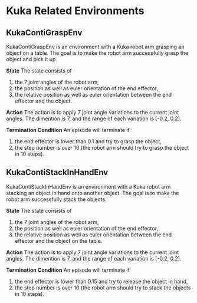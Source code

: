# Kuka Related Environments

## KukaContiGraspEnv
KukaContiGraspEnv is an environment with a Kuka robot arm grasping an object on a table. The goal is to make the robot arm successfully grasp the object and pick it up.

**State**
The state consists of 
1. the 7 joint angles of the robot arm,
2. the position as well as euler orientation of the end effector,
3. the relative position as well as euler orientation between the end effector and the object.

**Action**
The action is to apply 7 joint angle variations to the current joint angles. The dimention is 7, and the range of each variation is [-0.2, 0.2].

**Termination Condition**
An episode will terminate if
1. the end effector is lower than 0.1 and try to grasp the object, 
2. the step number is over 10 (the robot arm should try to grasp the object in 10 steps).

## KukaContiStackInHandEnv
KukaContiStackInHandEnv is an environment with a Kuka robot arm stacking an object in hand onto another object. The goal is to make the robot arm successfully stack the objects.

**State**
The state consists of 
1. the 7 joint angles of the robot arm,
2. the position as well as euler orientation of the end effector,
3. the relative position as well as euler orientation between the end effector and the object on the table.

**Action**
The action is to apply 7 joint angle variations to the current joint angles. The dimention is 7, and the range of each variation is [-0.2, 0.2].

**Termination Condition**
An episode will terminate if
1. the end effector is lower than 0.15 and try to release the object in hand, 
2. the step number is over 10 (the robot arm should try to stack the objects in 10 steps).
